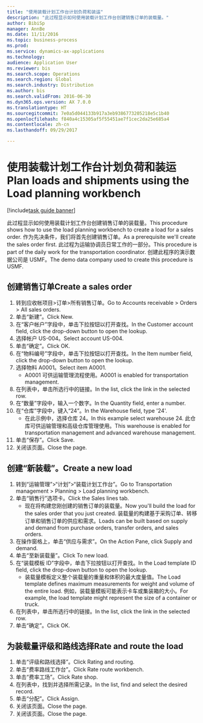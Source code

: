 ```yaml
--- 
title: "使用装载计划工作台计划负荷和装运"
description: "此过程显示如何使用装载计划工作台创建销售订单的装载量。"
author: BibiSp
manager: AnnBe
ms.date: 11/11/2016
ms.topic: business-process
ms.prod: 
ms.service: dynamics-ax-applications
ms.technology: 
audience: Application User
ms.reviewer: bis
ms.search.scope: Operations
ms.search.region: Global
ms.search.industry: Distribution
ms.author: bis
ms.search.validFrom: 2016-06-30
ms.dyn365.ops.version: AX 7.0.0
ms.translationtype: HT
ms.sourcegitcommit: 7e0a5d044133b917a3eb9386773205218e5c1b40
ms.openlocfilehash: f840a4c15305af5f55451ae7f1cec2da25e685a4
ms.contentlocale: zh-cn
ms.lasthandoff: 09/29/2017

---
```

# <a name="plan-loads-and-shipments-using-the-load-planning-workbench"></a><span data-ttu-id="5e012-103">使用装载计划工作台计划负荷和装运</span><span class="sxs-lookup"><span data-stu-id="5e012-103">Plan loads and shipments using the Load planning workbench</span></span>

[!include[task guide banner](../../includes/task-guide-banner.md)]

<span data-ttu-id="5e012-104">此过程显示如何使用装载计划工作台创建销售订单的装载量。</span><span class="sxs-lookup"><span data-stu-id="5e012-104">This procedure shows how to use the load planning workbench to create a load for a sales order.</span></span> <span data-ttu-id="5e012-105">作为先决条件，我们将首先创建销售订单。</span><span class="sxs-lookup"><span data-stu-id="5e012-105">As a prerequisite we'll create the sales order first.</span></span> <span data-ttu-id="5e012-106">此过程为运输协调员日常工作的一部分。</span><span class="sxs-lookup"><span data-stu-id="5e012-106">This procedure is part of the daily work for the transportation coordinator.</span></span> <span data-ttu-id="5e012-107">创建此程序的演示数据公司是 USMF。</span><span class="sxs-lookup"><span data-stu-id="5e012-107">The demo data company used to create this procedure is USMF.</span></span>


## <a name="create-a-sales-order"></a><span data-ttu-id="5e012-108">创建销售订单</span><span class="sxs-lookup"><span data-stu-id="5e012-108">Create a sales order</span></span>
1. <span data-ttu-id="5e012-109">转到应收帐项目>订单>所有销售订单。</span><span class="sxs-lookup"><span data-stu-id="5e012-109">Go to Accounts receivable > Orders > All sales orders.</span></span>
2. <span data-ttu-id="5e012-110">单击“新建”。</span><span class="sxs-lookup"><span data-stu-id="5e012-110">Click New.</span></span>
3. <span data-ttu-id="5e012-111">在“客户帐户”字段中，单击下拉按钮以打开查找。</span><span class="sxs-lookup"><span data-stu-id="5e012-111">In the Customer account field, click the drop-down button to open the lookup.</span></span>
4. <span data-ttu-id="5e012-112">选择帐户 US-004。</span><span class="sxs-lookup"><span data-stu-id="5e012-112">Select account US-004.</span></span>
5. <span data-ttu-id="5e012-113">单击“确定”。</span><span class="sxs-lookup"><span data-stu-id="5e012-113">Click OK.</span></span>
6. <span data-ttu-id="5e012-114">在“物料编号”字段中，单击下拉按钮以打开查找。</span><span class="sxs-lookup"><span data-stu-id="5e012-114">In the Item number field, click the drop-down button to open the lookup.</span></span>
7. <span data-ttu-id="5e012-115">选择物料 A0001。</span><span class="sxs-lookup"><span data-stu-id="5e012-115">Select item A0001.</span></span>
    * <span data-ttu-id="5e012-116">A0001 可供运输管理流程使用。</span><span class="sxs-lookup"><span data-stu-id="5e012-116">A0001 is enabled for transportation management.</span></span>  
8. <span data-ttu-id="5e012-117">在列表中，单击所选行中的链接。</span><span class="sxs-lookup"><span data-stu-id="5e012-117">In the list, click the link in the selected row.</span></span>
9. <span data-ttu-id="5e012-118">在“数量”字段中，输入一个数字。</span><span class="sxs-lookup"><span data-stu-id="5e012-118">In the Quantity field, enter a number.</span></span>
10. <span data-ttu-id="5e012-119">在“仓库”字段中，键入“24”。</span><span class="sxs-lookup"><span data-stu-id="5e012-119">In the Warehouse field, type '24'.</span></span>
    * <span data-ttu-id="5e012-120">在此示例中，选择仓库 24。</span><span class="sxs-lookup"><span data-stu-id="5e012-120">In this example select warehouse 24.</span></span> <span data-ttu-id="5e012-121">此仓库可供运输管理和高级仓库管理使用。</span><span class="sxs-lookup"><span data-stu-id="5e012-121">This warehouse is enabled for transportation management and advanced warehouse management.</span></span>  
11. <span data-ttu-id="5e012-122">单击“保存”。</span><span class="sxs-lookup"><span data-stu-id="5e012-122">Click Save.</span></span>
12. <span data-ttu-id="5e012-123">关闭该页面。</span><span class="sxs-lookup"><span data-stu-id="5e012-123">Close the page.</span></span>

## <a name="create-a-new-load"></a><span data-ttu-id="5e012-124">创建“新装载”。</span><span class="sxs-lookup"><span data-stu-id="5e012-124">Create a new load</span></span>
1. <span data-ttu-id="5e012-125">转到“运输管理”>“计划”>“装载计划工作台”。</span><span class="sxs-lookup"><span data-stu-id="5e012-125">Go to Transportation management > Planning > Load planning workbench.</span></span>
2. <span data-ttu-id="5e012-126">单击“销售行”选项卡。</span><span class="sxs-lookup"><span data-stu-id="5e012-126">Click the Sales lines tab.</span></span>
    * <span data-ttu-id="5e012-127">现在将构建您刚创建的销售订单的装载量。</span><span class="sxs-lookup"><span data-stu-id="5e012-127">Now you'll build the load for the sales order that you just created.</span></span> <span data-ttu-id="5e012-128">装载量的构建基于采购订单、转移订单和销售订单的供应和需求。</span><span class="sxs-lookup"><span data-stu-id="5e012-128">Loads can be built based on supply and demand from purchase orders, transfer orders, and sales orders.</span></span>  
3. <span data-ttu-id="5e012-129">在操作窗格上，单击“供应与需求”。</span><span class="sxs-lookup"><span data-stu-id="5e012-129">On the Action Pane, click Supply and demand.</span></span>
4. <span data-ttu-id="5e012-130">单击“至新装载量”。</span><span class="sxs-lookup"><span data-stu-id="5e012-130">Click To new load.</span></span>
5. <span data-ttu-id="5e012-131">在“装载模板 ID”字段中，单击下拉按钮以打开查找。</span><span class="sxs-lookup"><span data-stu-id="5e012-131">In the Load template ID field, click the drop-down button to open the lookup.</span></span>
    * <span data-ttu-id="5e012-132">装载量模板定义整个装载量的重量和体积的最大度量值。</span><span class="sxs-lookup"><span data-stu-id="5e012-132">The Load template defines maximum measurements for weight and volume of the entire load.</span></span> <span data-ttu-id="5e012-133">例如，装载量模板可能表示卡车或集装箱的大小。</span><span class="sxs-lookup"><span data-stu-id="5e012-133">For example, the load template might represent the size of a container or truck.</span></span>  
6. <span data-ttu-id="5e012-134">在列表中，单击所选行中的链接。</span><span class="sxs-lookup"><span data-stu-id="5e012-134">In the list, click the link in the selected row.</span></span>
7. <span data-ttu-id="5e012-135">单击“确定”。</span><span class="sxs-lookup"><span data-stu-id="5e012-135">Click OK.</span></span>

## <a name="rate-and-route-the-load"></a><span data-ttu-id="5e012-136">为装载量评级和路线选择</span><span class="sxs-lookup"><span data-stu-id="5e012-136">Rate and route the load</span></span>
1. <span data-ttu-id="5e012-137">单击“评级和路线选择”。</span><span class="sxs-lookup"><span data-stu-id="5e012-137">Click Rating and routing.</span></span>
2. <span data-ttu-id="5e012-138">单击“费率路线工作台”。</span><span class="sxs-lookup"><span data-stu-id="5e012-138">Click Rate route workbench.</span></span>
3. <span data-ttu-id="5e012-139">单击“费率工场”。</span><span class="sxs-lookup"><span data-stu-id="5e012-139">Click Rate shop.</span></span>
4. <span data-ttu-id="5e012-140">在列表中，找到并选择所需记录。</span><span class="sxs-lookup"><span data-stu-id="5e012-140">In the list, find and select the desired record.</span></span>
5. <span data-ttu-id="5e012-141">单击“分配”。</span><span class="sxs-lookup"><span data-stu-id="5e012-141">Click Assign.</span></span>
6. <span data-ttu-id="5e012-142">关闭该页面。</span><span class="sxs-lookup"><span data-stu-id="5e012-142">Close the page.</span></span>
7. <span data-ttu-id="5e012-143">关闭该页面。</span><span class="sxs-lookup"><span data-stu-id="5e012-143">Close the page.</span></span>


